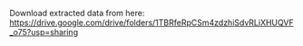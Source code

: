 Download extracted data from here:
https://drive.google.com/drive/folders/1TBRfeRpCSm4zdzhiSdvRLiXHUQVF_o75?usp=sharing

